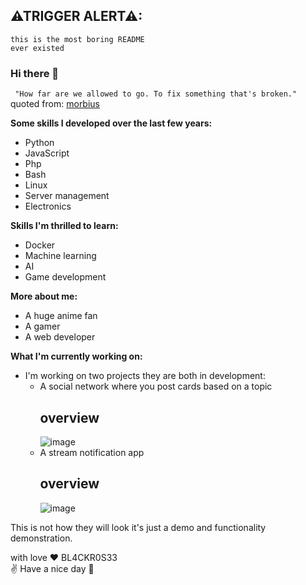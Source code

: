 ## ⚠TRIGGER ALERT⚠: 
    this is the most boring README
    ever existed


### Hi there 👋

` "How far are we allowed to go. To fix something that's broken."` quoted from: [morbius](https://youtu.be/jLMBLuGJTsA)


**Some skills I developed over the last few years:**
  - Python
  - JavaScript
  - Php
  - Bash
  - Linux
  - Server management
  - Electronics

**Skills I'm thrilled to learn:**
  - Docker
  - Machine learning 
  - AI
  - Game development

**More about me:**
  - A huge anime fan
  - A gamer
  - A web developer

**What I'm currently working on:**
  - I'm working on two projects they are both in development:
    -  A social network where you post cards based on a topic
          ## overview
          ![image](https://user-images.githubusercontent.com/33515363/122455617-e1875780-cfac-11eb-8cd7-b32ff0c3fb41.png)
    -  A stream notification app
          ## overview
          ![image](https://user-images.githubusercontent.com/33515363/122456690-2233a080-cfae-11eb-9c19-a4aa89e6e8bf.png)

   This is not how they will look it's just a demo and functionality demonstration.
   
with love ❤️ BL4CKR0S33   
✌️ Have a nice day 👋 
